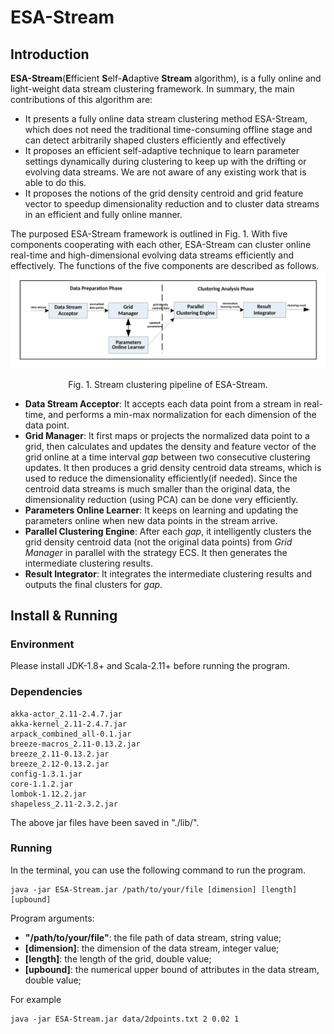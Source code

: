 # ESA-Stream

## Introduction
**ESA-Stream**(**E**fficient **S**elf-**A**daptive **Stream** algorithm), is a fully online and light-weight data stream clustering framework. In summary, the main contributions of this algorithm are:
 - It presents a fully online data stream clustering method ESA-Stream, which does not need the traditional time-consuming offline stage and can detect arbitrarily shaped clusters efficiently and effectively
 - It proposes an efficient self-adaptive technique to learn parameter settings dynamically during clustering to keep up with the drifting or evolving data streams. We are not aware of any existing work that is able to do this.
 - It proposes the notions of the grid density centroid and grid feature vector to speedup dimensionality reduction and to cluster data streams in an efficient and fully online manner.

The purposed ESA-Stream framework is outlined in Fig. 1. With five components cooperating with each other, ESA-Stream can cluster online real-time and high-dimensional evolving data streams efficiently and effectively. The functions of the five components are described as follows.
![Fig. 1. Stream clustering pipeline of ESA-Stream.](fig/fig1.png?v=1&type=image)
<center>Fig. 1. Stream clustering pipeline of ESA-Stream.</center>


 - **Data Stream Acceptor**: It accepts each data point from a stream in real-time, and performs a min-max normalization for each dimension of the data point.
 - **Grid Manager**: It first maps or projects the normalized data point to a grid, then calculates and updates the density and feature vector of the grid online at a time interval $gap$ between two consecutive clustering updates. It then produces a grid density centroid data streams, which is used to reduce the dimensionality efficiently(if needed). Since the centroid data streams is much smaller than the original data, the dimensionality reduction (using PCA) can be done very efficiently.
 - **Parameters Online Learner**: It keeps on learning and updating the parameters online when new data points in the stream arrive.
 - **Parallel Clustering Engine**: After each $gap$, it intelligently clusters the grid density centroid data (not the original data points) from *Grid Manager* in parallel with the strategy ECS. It then generates the intermediate clustering results.
 - **Result Integrator**: It integrates the intermediate clustering results and outputs the final clusters for $gap$.



## Install & Running
###  Environment
Please install JDK-1.8+ and Scala-2.11+ before running the program.

### Dependencies
```
akka-actor_2.11-2.4.7.jar
akka-kernel_2.11-2.4.7.jar
arpack_combined_all-0.1.jar
breeze-macros_2.11-0.13.2.jar
breeze_2.11-0.13.2.jar
breeze_2.12-0.13.2.jar
config-1.3.1.jar
core-1.1.2.jar
lombok-1.12.2.jar
shapeless_2.11-2.3.2.jar
```
The above jar files have been saved in "./lib/".

### Running
In the terminal, you can use the following command to run the program.
```
java -jar ESA-Stream.jar /path/to/your/file [dimension] [length] [upbound]
```
Program arguments: 
 - **"/path/to/your/file"**: the file path of data stream, string value;
 - **[dimension]**: the dimension of the data stream, integer value;
 - **[length]**: the length of the grid, double value;
 - **[upbound]**: the numerical upper bound of attributes in the data stream, double value;

For example
```
java -jar ESA-Stream.jar data/2dpoints.txt 2 0.02 1
```





